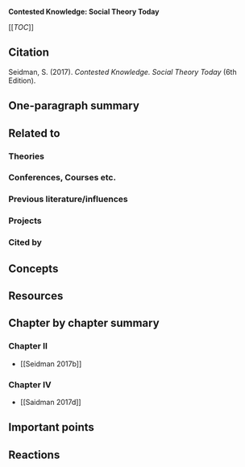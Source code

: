 **Contested Knowledge: Social Theory Today**

[[_TOC_]]

## Citation
Seidman, S. (2017). *Contested Knowledge. Social Theory Today* (6th Edition).

## One-paragraph summary

## Related to

### Theories

### Conferences, Courses etc.

### Previous literature/influences

### Projects

### Cited by

## Concepts

## Resources

## Chapter by chapter summary

### Chapter II

* [[Seidman 2017b]]

### Chapter IV

* [[Saidman 2017d]]

## Important points

## Reactions